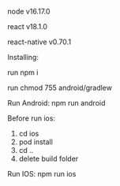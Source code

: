 node v16.17.0

react v18.1.0

react-native v0.70.1

Installing:

run npm i

run chmod 755 android/gradlew

Run Android: npm run android

Before run ios: 

1. cd ios
2. pod install
3. cd ..
4. delete build folder

Run IOS: npm run ios
